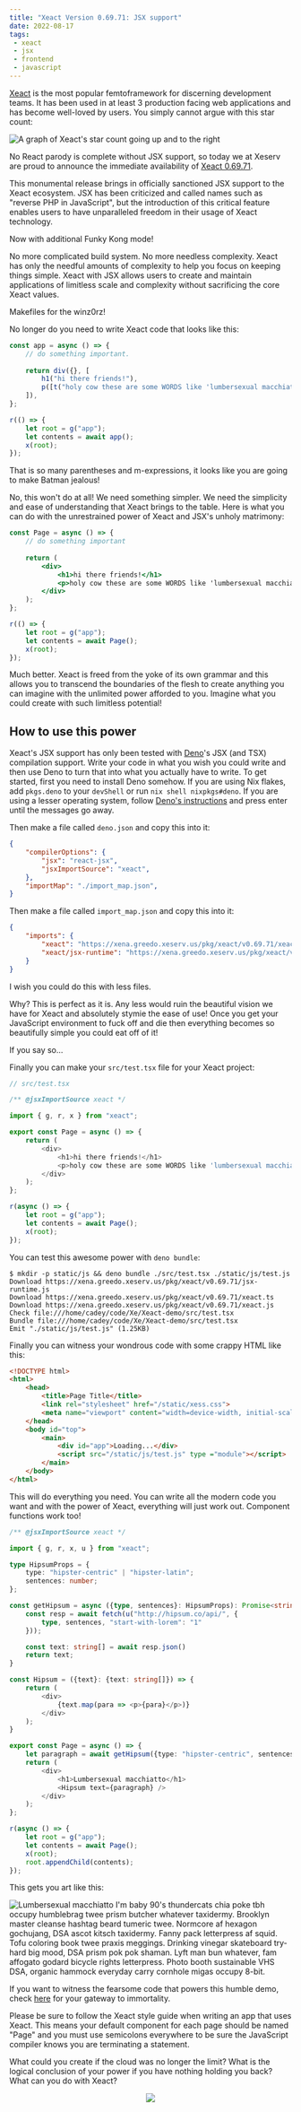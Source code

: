 ```yaml
---
title: "Xeact Version 0.69.71: JSX support"
date: 2022-08-17
tags:
 - xeact
 - jsx
 - frontend
 - javascript
---
```


<xeblog-hero file="the-magician-anime" prompt="The Magician in the style of an anime as a tarot card"></xeblog-hero>

[Xeact](https://github.com/Xe/Xeact) is the most popular femtoframework for
discerning development teams. It has been used in at least 3 production facing
web applications and has become well-loved by users. You simply cannot argue
with this star count:

![A graph of Xeact's star count going up and to the right](https://cdn.xeiaso.net/file/christine-static/blog/star-history-2022817.png)

No React parody is complete without JSX support, so today we at Xeserv are proud
to announce the immediate availability of [Xeact
0.69.71](https://github.com/Xe/Xeact/commit/a9648c112e0e229f0b21ac52f5fb0694ff4fa1fb).

This monumental release brings in officially sanctioned JSX support to the Xeact
ecosystem. JSX has been criticized and called names such as "reverse PHP in
JavaScript", but the introduction of this critical feature enables users to have
unparalleled freedom in their usage of Xeact technology.

<xeblog-conv name="Numa" mood="delet">Now with additional Funky Kong
mode!</xeblog-conv>

No more complicated build system. No more needless complexity. Xeact has only
the needful amounts of complexity to help you focus on keeping things simple.
Xeact with JSX allows users to create and maintain applications of limitless
scale and complexity without sacrificing the core Xeact values.

<xeblog-conv name="Numa" mood="delet">Makefiles for the winz0rz!</xeblog-conv>

No longer do you need to write Xeact code that looks like this:

```javascript
const app = async () => {
    // do something important.
    
    return div({}, [
        h1("hi there friends!"),
        p([t("holy cow these are some WORDS like 'lumbersexual macchiatto'. I don't know what they mean though!")]),
    ]),
};

r(() => {
    let root = g("app");
    let contents = await app();
    x(root);
});
```

That is so many parentheses and m-expressions, it looks like you are going to
make Batman jealous!

No, this won't do at all! We need something simpler. We need the simplicity and
ease of understanding that Xeact brings to the table. Here is what you can do
with the unrestrained power of Xeact and JSX's unholy matrimony:

```jsx
const Page = async () => {
    // do something important
    
    return (
        <div>
            <h1>hi there friends!</h1>
            <p>holy cow these are some WORDS like 'lumbersexual macchiatto'. I don't know what they mean though!"</p>
        </div>
    );
};

r(() => {
    let root = g("app");
    let contents = await Page();
    x(root);
});
```

Much better. Xeact is freed from the yoke of its own grammar and this allows you
to transcend the boundaries of the flesh to create anything you can imagine with
the unlimited power afforded to you. Imagine what you could create with such
limitless potential!

## How to use this power

Xeact's JSX support has only been tested with [Deno](https://deno.land)'s JSX
(and TSX) compilation support. Write your code in what you wish you could write
and then use Deno to turn that into what you actually have to write. To get
started, first you need to install Deno somehow. If you are using Nix flakes,
add `pkgs.deno` to your `devShell` or run `nix shell nixpkgs#deno`. If you are
using a lesser operating system, follow [Deno's
instructions](https://deno.land/#installation) and press enter until the
messages go away.

Then make a file called `deno.json` and copy this into it:

```json
{
    "compilerOptions": {
        "jsx": "react-jsx",
        "jsxImportSource": "xeact",
    },
    "importMap": "./import_map.json",
}
```

Then make a file called `import_map.json` and copy this into it:

```json
{
    "imports": {
        "xeact": "https://xena.greedo.xeserv.us/pkg/xeact/v0.69.71/xeact.ts",
        "xeact/jsx-runtime": "https://xena.greedo.xeserv.us/pkg/xeact/v0.69.71/jsx-runtime.js",
    }
}
```

<xeblog-conv name="Cadey" mood="coffee">I wish you could do this with less
files.</xeblog-conv>

<xeblog-conv name="Numa" mood="delet">Why? This is perfect as it is. Any less
would ruin the beautiful vision we have for Xeact and absolutely stymie the ease
of use! Once you get your JavaScript environment to fuck off and die then
everything becomes so beautifully simple you could eat off of it!</xeblog-conv>

<xeblog-conv name="Cadey" mood="facepalm">If you say so...</xeblog-conv>

Finally you can make your `src/test.tsx` file for your Xeact project:

```typescript
// src/test.tsx

/** @jsxImportSource xeact */

import { g, r, x } from "xeact";

export const Page = async () => {
    return (
        <div>
            <h1>hi there friends!</h1>
            <p>holy cow these are some WORDS like 'lumbersexual macchiatto'. I don't know what they mean though!"</p>
        </div>
    );
};

r(async () => {
    let root = g("app");
    let contents = await Page();
    x(root);
});
```

You can test this awesome power with `deno bundle`:

```console
$ mkdir -p static/js && deno bundle ./src/test.tsx ./static/js/test.js
Download https://xena.greedo.xeserv.us/pkg/xeact/v0.69.71/jsx-runtime.js
Download https://xena.greedo.xeserv.us/pkg/xeact/v0.69.71/xeact.ts
Download https://xena.greedo.xeserv.us/pkg/xeact/v0.69.71/xeact.js
Check file:///home/cadey/code/Xe/Xeact-demo/src/test.tsx
Bundle file:///home/cadey/code/Xe/Xeact-demo/src/test.tsx
Emit "./static/js/test.js" (1.25KB)
```

Finally you can witness your wondrous code with some crappy HTML like this:

```html
<!DOCTYPE html>
<html>
    <head>
        <title>Page Title</title>
        <link rel="stylesheet" href="/static/xess.css">
        <meta name="viewport" content="width=device-width, initial-scale=1.0" />
    </head>
    <body id="top">
        <main>
            <div id="app">Loading...</div>
            <script src="/static/js/test.js" type ="module"></script>
        </main>
    </body>
</html>
```

This will do everything you need. You can write all the modern code you want and
with the power of Xeact, everything will just work out. Component functions work
too!

```typescript
/** @jsxImportSource xeact */

import { g, r, x, u } from "xeact";

type HipsumProps = {
    type: "hipster-centric" | "hipster-latin";
    sentences: number;
};

const getHipsum = async ({type, sentences}: HipsumProps): Promise<string[]> => {
    const resp = await fetch(u("http://hipsum.co/api/", {
        type, sentences, "start-with-lorem": "1"
    }));

    const text: string[] = await resp.json()
    return text;
}

const Hipsum = ({text}: {text: string[]}) => {
    return (
        <div>
            {text.map(para => <p>{para}</p>)}
        </div>
    );
}

export const Page = async () => {
    let paragraph = await getHipsum({type: "hipster-centric", sentences: 8});
    return (
        <div>
            <h1>Lumbersexual macchiatto</h1>
            <Hipsum text={paragraph} />
        </div>
    );
};

r(async () => {
    let root = g("app");
    let contents = await Page();
    x(root);
    root.appendChild(contents);
});
```

This gets you art like this:

![Lumbersexual macchiatto I'm baby 90's thundercats chia poke tbh occupy
humblebrag twee prism butcher whatever taxidermy. Brooklyn master cleanse
hashtag beard tumeric twee. Normcore af hexagon gochujang, DSA ascot kitsch
taxidermy. Fanny pack letterpress af squid. Tofu coloring book twee praxis
meggings. Drinking vinegar skateboard try-hard big mood, DSA prism pok pok
shaman. Lyft man bun whatever, fam affogato godard bicycle rights letterpress.
Photo booth sustainable VHS DSA, organic hammock everyday carry cornhole migas
occupy
8-bit.](https://cdn.xeiaso.net/file/christine-static/blog/Screenshot+from+2022-08-17+21-23-37.png)

If you want to witness the fearsome code that powers this humble demo, check
[here](https://github.com/Xe/Xeact-demo) for your gateway to immortality.

<xeblog-conv name="Numa" mood="delet">Please be sure to follow the Xeact style
guide when writing an app that uses Xeact. This means your default component for
each page should be named "Page" and you must use semicolons everywhere to be
sure the JavaScript compiler knows you are terminating a
statement.</xeblog-conv>

What could you create if the cloud was no longer the limit? What is the logical
conclusion of your power if you have nothing holding you back? What can you do
with Xeact?

<center>

![](https://cdn.xeiaso.net/file/christine-static/blog/6qaoh2.jpg)

</center>
